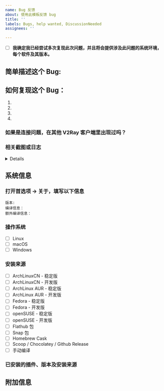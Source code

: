 ```yaml
---
name: Bug 反馈
about: 使用此模板反馈 bug
title: ''
labels: Bugs, help wanted, DiscussionNeeded
assignees: ''

---
```


<!-- 我们建议您按照下方模板填写 Bug 反馈，以便我们收集足够多的有效信息。
     注意：不符合要求的 issue 可能会被关闭。
     如何勾选一个选项：将 [ ] 改为 [x] 即可
     请在粘贴 VMess 链接/日志前隐藏你的服务器地址 / 域名和 UUID 等敏感信息。 -->

- [ ] **我确定我已经尝试多次复现此次问题，并且将会提供涉及此问题的系统环境，每个软件及其版本。**

## 简单描述这个 Bug:



## 如何复现这个 Bug：

1. 
2. 
3. 
4. 

### 如果是连接问题，在其他 V2Ray 客户端里出现过吗？ 



### 相关截图或日志

<details>

```
请在此粘贴 Qv2ray 日志：


```

</details>

## 系统信息

<!-- 请勾选所有你确认存在问题的操作系统和安装来源。 -->

### 打开首选项 -> 关于，填写以下信息

```
版本: 
编译信息：
额外编译信息：
```

### 操作系统

- [ ] Linux
- [ ] macOS
- [ ] Windows

### 安装来源

- [ ] ArchLinuxCN - 稳定版
- [ ] ArchLinuxCN - 开发版
- [ ] ArchLinux AUR - 稳定版
- [ ] ArchLinux AUR - 开发版
- [ ] Fedora - 稳定版
- [ ] Fedora - 开发版
- [ ] openSUSE - 稳定版
- [ ] openSUSE - 开发版
- [ ] Flathub 包
- [ ] Snap 包
- [ ] Homebrew Cask
- [ ] Scoop / Chocolatey / Github Release
- [ ] 手动编译

### 已安装的插件、版本及安装来源



## 附加信息

<!-- 你认为对修复 bug 有帮助的任何信息都可以在此写出来。 -->
